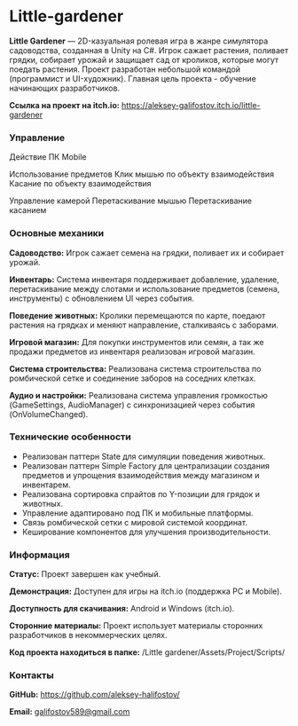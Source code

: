# Little-gardener
**Little Gardener** — 2D-казуальная ролевая игра в жанре симулятора садоводства, созданная в Unity на C#. Игрок сажает растения, поливает грядки, собирает урожай и защищает сад от кроликов, которые могут поедать растения. Проект разработан небольшой командой (программист и UI-художник). Главная цель проекта - обучение начинающих разработчиков.

**Ссылка на проект на itch.io:** https://aleksey-galifostov.itch.io/little-gardener

### Управление
Действие	                     ПК	                                          Mobile

Использование предметов	       Клик мышью по объекту взаимодействия	        Касание по объекту взаимодействия

Управление камерой	           Перетаскивание мышью	                        Перетаскивание касанием

### Основные механики
**Садоводство:** Игрок сажает семена на грядки, поливает их и собирает урожай.

**Инвентарь:** Система инвентаря поддерживает добавление, удаление, перетаскивание между слотами и использование предметов (семена, инструменты) с обновлением UI через события.

**Поведение животных:** Кролики перемещаются по карте, поедают растения на грядках и меняют направление, сталкиваясь с заборами.

**Игровой магазин:** Для покупки инструментов или семян, а так же продажи предметов из инвентаря реализован игровой магазин.

**Система строительства:** Реализована система строительства по ромбической сетке и соединение заборов на соседних клетках.

**Аудио и настройки:** Реализована система управления громкостью (GameSettings, AudioManager) с синхронизацией через события (OnVolumeChanged).

### Технические особенности
- Реализован паттерн State для симуляции поведения животных.
- Реализован паттерн Simple Factory для централизации создания предметов и упрощения взаимодействия между магазином и инвентарем.
- Реализована сортировка спрайтов по Y-позиции для грядок и животных.
- Управление адаптировано под ПК и мобильные платформы.
- Связь ромбической сетки с мировой системой координат.
- Кеширование компонентов для улучшения производительности.

### Информация
**Статус:** Проект завершен как учебный.

**Демонстрация:** Доступен для игры на itch.io (поддержка PC и Mobile). 

**Доступность для скачивания:** Android и Windows (itch.io).

**Сторонние материалы:** Проект использует материалы сторонних разработчиков в некоммерческих целях.

**Код проекта находиться в папке:** /Little gardener/Assets/Project/Scripts/

### Контакты
**GitHub:** https://github.com/aleksey-halifostov/

**Email:** galifostov589@gmail.com
